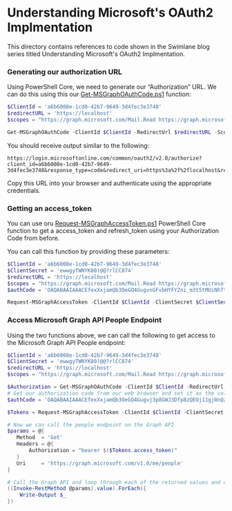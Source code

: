 # Understanding Microsoft's OAuth2 Implmentation

This directory contains references to code shown in the Swimlane blog series titled Understanding Microsoft's OAuth2 Implmentation.


### Generating our authorization URL

Using PowerShell Core, we need to generate our “Authorization” URL.  We can do this using this our [Get-MSGraphOAuthCode.ps1](Get-MSGraphOAuthCode.ps1) function:

```powershell
$ClientId = 'a6b6008e-1cd0-42b7-9649-3d4fec3e3748'
$redirectURL = 'https://localhost'
$scopes = "https://graph.microsoft.com/Mail.Read https://graph.microsoft.com/People.Read https://graph.microsoft.com/User.Read"

Get-MSGraphOAuthCode -ClientId $ClientId -RedirectUrl $redirectURL -Scope $scopes
```

You should receive output similar to the following:

```output
https://login.microsoftonline.com/common/oauth2/v2.0/authorize?client_id=a6b6008e-1cd0-42b7-9649-3d4fec3e3748&response_type=code&redirect_uri=https%3a%2f%2flocalhost&response_mode=query&scope=openid%20profile%20email%20offline_access%20https%3a%2f%2fgraph.microsoft.com%2fMail.Read+https%3a%2f%2fgraph.microsoft.com%2fPeople.Read+https%3a%2f%2fgraph.microsoft.com%2fUser.Read&state=12345"
```

Copy this URL into your browser and authenticate using the appropriate credentials.

### Getting an access_token

You can use oru [Request-MSGraphAccessToken.ps1](Request-MSGraphAccessToken.ps1) PowerShell Core function to get a access_token and refresh_token using your Authorization Code from before.

You can call this function by providing these parameters:

```powershell
$ClientId = 'a6b6008e-1cd0-42b7-9649-3d4fec3e3748'
$ClientSecret = 'ewwgyTWNYK80)@@?rlCC874'
$redirectURL = 'https://localhost'
$scopes = "https://graph.microsoft.com/Mail.Read https://graph.microsoft.com/People.Read https://graph.microsoft.com/User.Read"
$authCode = 'OAQABAAIAAACEfexXxjamQb3OeGQ4GugvnGFvbHYFYZni_m3t5tMUiNhTtWKE-VLVBw6ZNHJsZD3c_hrD4O34ShrbtE8HeyOyDLT-l-lEHihr7cH7whdismVsGpUbfq1J5562eeWunMTU83fJ9IT7HfC6bbkAeBdR7GCrHFTcowvc84AeB9QgaC9Jl-rMJ-5yRhfZCCVpIkt1Pgp2E0iy4PJEX4l7lI534PAEr12DYdIYTvOwWnyLcbSKhmib4eTwkNUFuC2_JK-ruhOdZa5hQs_GOcrxHwio5mzholXvTcy6aLIqVjtrxWUM47wqPp5bMHty1_t-YzVvhRNXsojQLzPT8370nOW9I01WRvLh3db2-4rLv96b9IYmQYPKER24bKIkm5XSpEnlmsqL3-SIIDuAFqat0jyeuQo37QYSIgcvsOzDHrhCcl35XSeDv1CiytYPFvHjjl7i0Zi5o5h1QULlyJjUxnl1som6trEpTdjiN4bGSZFgYmXQxFQYFYYlGaPB8XWZzDdhtQozMupeRGxD6zvIv44qMMAg-RwBwuFKi0tW4_c66O8PxEy2P3hVXY16aVKfsO5BU4ef_igvCY8neoeXxJd0-8vOGQGBshf6aKRettNTWiCBHzm64GpNUkDdqUn_yQ7GShRRUDU-BigRnnLmpgYUvZac3xKSPIy4vaUHdVXCkSAA'

Request-MSGraphAccessToken -ClientId $ClientId -ClientSecret $ClientSecret -AuthCode $authCode -RedirectUrl $redirectURL -Scope $scopes
```

### Access Microsoft Graph API People Endpoint

Using the two functions above, we can call the following to get access to the Microsoft Graph API People endpoint:

```powershell
$ClientId = 'a6b6008e-1cd0-42b7-9649-3d4fec3e3748'
$ClientSecret = 'ewwgyTWNYK80)@@?rlCC874'
$redirectURL = 'https://localhost'
$scopes = "https://graph.microsoft.com/Mail.Read https://graph.microsoft.com/People.Read https://graph.microsoft.com/User.Read"

$Authorization = Get-MSGraphOAuthCode -ClientId $ClientId -RedirectUrl $redirectURL -Scope $scopes
# Get our authorization code from our web browser and set it as the value for our $AuthCode variable
$authCode = 'OAQABAAIAAACEfexXxjamQb3OeGQ4Gugvj3p8GWJ3Dfp8zQEOj11gj0nQzme5WBcWRgJR41sxh2h19SpUsZrVmgsUJo8qErEucTbPdlHKSVNH-qD6Qddpn0rj55XmIwYS4Xr5cnmuqn5YHUYQGz-GNb5k6XwsFMvKljzvv4pA5AceDLFKV3OKppO8PBVo0ibbD_DtwMGAszM6vdm5LXrJLUCqaknpUZfQb5RANTFJjt5IYNH1K_fqQ_TWBEKMVSNbSWgJMdWwA9E6BQQZbd0jrIztyavhEJziFyv5ZUyKRft9AqfccE7ZbfJQK4DNcZ-nP_Z8N5LOZxCs-bYP3BuhflpjRHW5P8cjqAQblIN0hYfuPWAeZGcTG9xUexFeWgdzDqkUpmqEM25jY4t7hdGRhfdL6bnkRGPgQocefj1oc-aMtk2f6-t39N1TU24F_NKSMvDk62bOVdhaKQGEgj9BgHcM9-C9GOhCPwd2rbXOne3EOi95ncC7qFfelJlDHahL3VHizcwr3xtl7ChyBBpI0T-WXaZlt82y2T9Nct1_cBC9ltYD4Kyn66I6GV3icrxyl1jX4mD2pE1uf-8adS968NbniH8VIkSgm8O_yh77beQexVamryOJMIybTbK7eaK9giJJEUTK049iie2EpM3EQIylSjcPASq2U6zdj0VJ3SClzo68mPGmKSAA'

$Tokens = Request-MSGraphAccessToken -ClientId $ClientId -ClientSecret $ClientSecret -AuthCode $authCode -RedirectUrl $redirectURL -Scope $scopes

# Now we can call the people endpoint on the Graph API
$params = @{
   Method  = 'Get'
   Headers = @{
       Authorization = "bearer $($Tokens.access_token)"
   }
   Uri     = 'https://graph.microsoft.com/v1.0/me/people'
}

# Call the Graph API and loop through each of the returned values and output them
((Invoke-RestMethod @params).value).ForEach({
	Write-Output $_
})
```